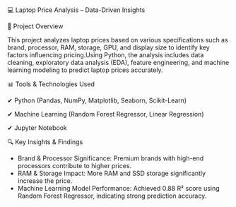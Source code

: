 💻 Laptop Price Analysis – Data-Driven Insights


📌 Project Overview

This project analyzes laptop prices based on various specifications such as brand, processor, RAM, storage, GPU, and display size to identify key factors influencing pricing.Using Python, the analysis includes data cleaning, exploratory data analysis (EDA), feature engineering, and machine learning modeling to predict laptop prices accurately.

📊 Tools & Technologies Used

✔ Python (Pandas, NumPy, Matplotlib, Seaborn, Scikit-Learn)

✔ Machine Learning (Random Forest Regressor, Linear Regression)

✔ Jupyter Notebook

🔍 Key Insights & Findings
- Brand & Processor Significance: Premium brands with high-end processors contribute to higher prices.
- RAM & Storage Impact: More RAM and SSD storage significantly increase the price.
- Machine Learning Model Performance: Achieved 0.88 R² score using Random Forest Regressor, indicating strong prediction accuracy.
